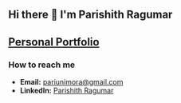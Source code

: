 ## Hi there 👋 I'm Parishith Ragumar
## [Personal Portfolio](http://portfolio.parishith.live)
### How to reach me
- **Email:** [pariunimora@gmail.com](mailto:pariunimora@gmail.com)
- **LinkedIn:** [Parishith Ragumar](linkedin.com/in/rp07official)
